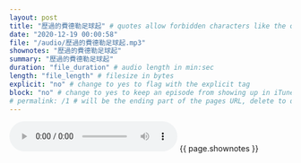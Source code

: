 ```yaml
---
layout: post
title: "歷過的費德勒足球起" # quotes allow forbidden characters like the colon
date: "2020-12-19 00:00:58"
file: "/audio/歷過的費德勒足球起.mp3"
shownotes: "歷過的費德勒足球起"
summary: "歷過的費德勒足球起"
duration: "file_duration" # audio length in min:sec
length: "file_length" # filesize in bytes
explicit: "no" # change to yes to flag with the explicit tag
block: "no" # change to yes to keep an episode from showing up in iTunes
# permalink: /1 # will be the ending part of the pages URL, delete to default to the title
---
```


<audio controls>
<source src="{{site.url}}{{site.baseurl}}{{ page.file }}" type="audio/x-mp3">
Your browser does not support the audio element.
</audio>
{{ page.shownotes }}
